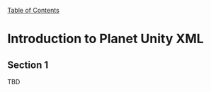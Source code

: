 [Table of Contents](https://github.com/SmallPlanetUnity/PlanetUnity2/blob/master/Documentation/TableOfContents.md)

# Introduction to Planet Unity XML

## Section 1

TBD
